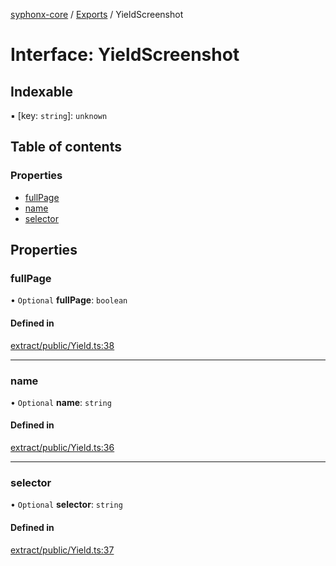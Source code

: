 [syphonx-core](../README.md) / [Exports](../modules.md) / YieldScreenshot

# Interface: YieldScreenshot

## Indexable

▪ [key: `string`]: `unknown`

## Table of contents

### Properties

- [fullPage](YieldScreenshot.md#fullpage)
- [name](YieldScreenshot.md#name)
- [selector](YieldScreenshot.md#selector)

## Properties

### fullPage

• `Optional` **fullPage**: `boolean`

#### Defined in

[extract/public/Yield.ts:38](https://github.com/dtempx/syphonx-core/blob/09d2037/extract/public/Yield.ts#L38)

___

### name

• `Optional` **name**: `string`

#### Defined in

[extract/public/Yield.ts:36](https://github.com/dtempx/syphonx-core/blob/09d2037/extract/public/Yield.ts#L36)

___

### selector

• `Optional` **selector**: `string`

#### Defined in

[extract/public/Yield.ts:37](https://github.com/dtempx/syphonx-core/blob/09d2037/extract/public/Yield.ts#L37)
